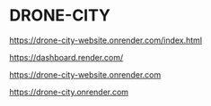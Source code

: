 # DRONE-CITY
  https://drone-city-website.onrender.com/index.html 

  https://dashboard.render.com/

  https://drone-city-website.onrender.com

  https://drone-city.onrender.com
